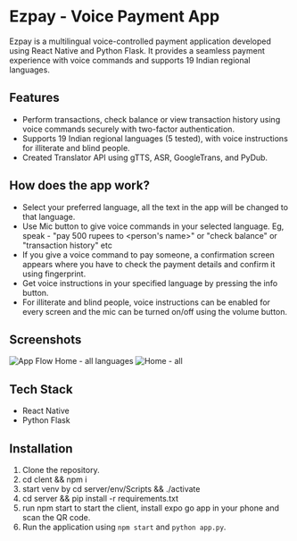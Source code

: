 # Ezpay - Voice Payment App

Ezpay is a multilingual voice-controlled payment application developed using React Native and Python Flask. It provides a seamless payment experience with voice commands and supports 19 Indian regional languages.

## Features

- Perform transactions, check balance or view transaction history using voice commands securely with two-factor authentication.
- Supports 19 Indian regional languages (5 tested), with voice instructions for illiterate and blind people.
- Created Translator API using gTTS, ASR, GoogleTrans, and PyDub.


## How does the app work?
- Select your preferred language, all the text in the app will be changed to that language.
- Use Mic button to give voice commands in your selected language. Eg, speak - "pay 500 rupees to <person's name>" or "check balance" or "transaction history" etc
- If you give a voice command to pay someone, a confirmation screen appears where you have to check the payment details and confirm it using fingerprint.
- Get voice instructions in your specified language by pressing the info button.
- For illiterate and blind people, voice instructions can be enabled for every screen and the mic can be turned on/off using the volume button.


## Screenshots

![App Flow](https://github.com/Revant202/EzPay/assets/76607683/02adde4e-09ae-4808-ab4d-1d744dc8f8d3)
Home - all languages
![Home - all](https://github.com/Revant202/EzPay/assets/76607683/d80f7802-8729-4967-a709-b66a99e68387)


## Tech Stack
- React Native
- Python Flask


## Installation

1. Clone the repository.
2. cd clent && npm i
3. start venv by cd server/env/Scripts && ./activate
4. cd server && pip install -r requirements.txt
5. run npm start to start the client, install expo go app in your phone and scan the QR code.
6. Run the application using `npm start` and `python app.py`.



